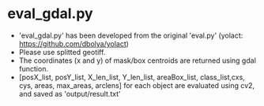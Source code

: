 # eval_gdal.py
- 'eval_gdal.py' has been developed from the original 'eval.py' (yolact: https://github.com/dbolya/yolact)
- Please use splitted geotiff.
- The coordinates (x and y) of mask/box centroids are returned using gdal function. 
- [posX_list, posY_list, X_len_list, Y_len_list, areaBox_list, class_list,cxs, cys, areas, max_areas, arclens] for each object are evaluated using cv2, and saved as 'output/result.txt'
